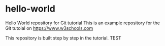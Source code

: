 # hello-world
Hello World repository for Git tutorial
This is an example repository for the Git tutoial on https://www.w3schools.com

This repository is built step by step in the tutorial.
TEST
